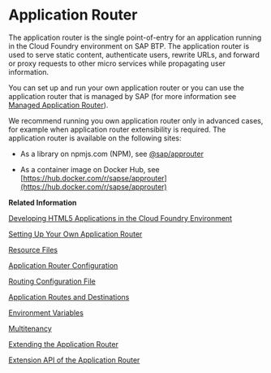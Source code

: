 <!-- loio01c5f9ba7d6847aaaf069d153b981b51 -->

# Application Router

The application router is the single point-of-entry for an application running in the Cloud Foundry environment on SAP BTP. The application router is used to serve static content, authenticate users, rewrite URLs, and forward or proxy requests to other micro services while propagating user information.

You can set up and run your own application router or you can use the application router that is managed by SAP \(for more information see [Managed Application Router](managed-application-router-589a239.md)\).

We recommend running you own application router only in advanced cases, for example when application router extensibility is required. The application router is available on the following sites:

-   As a library on npmjs.com \(NPM\), see [@sap/approuter](https://www.npmjs.com/package/@sap/approuter#overview)

-   As a container image on Docker Hub, see [https://hub.docker.com/r/sapse/approuter](https://hub.docker.com/r/sapse/approuter)


**Related Information**  


[Developing HTML5 Applications in the Cloud Foundry Environment](developing-html5-applications-in-the-cloud-foundry-environment-11d77aa.md "SAP BTP enables you to access and run HTML5 applications in a cloud environment without the need to maintain your own runtime infrastructure.")

[Setting Up Your Own Application Router](setting-up-your-own-application-router-050d87a.md "This section describes how you can set up your own application router.")

[Resource Files](resource-files-e179c0c.md "The routing configuration for an application is defined in one or more destinations.")

[Application Router Configuration](application-router-configuration-c19f165.md "A file that contains the configuration information used by the application router.")

[Routing Configuration File](routing-configuration-file-c103fb4.md "The routing configuration defined in the xs-app.json file contains the properties used by the application router.")

[Application Routes and Destinations](application-routes-and-destinations-3cc788e.md "The application router is the single point of entry for an application.")

[Environment Variables](environment-variables-ba52705.md "A list of environment variables that can be used to configure the application router.")

[Multitenancy](multitenancy-5310fc3.md)

[Extending the Application Router](extending-the-application-router-9d29c38.md "Configure application-specific extensions for the application router.")

[Extension API of the Application Router](extension-api-of-the-application-router-a36f409.md "A detailed list of the features and functions provided by the application router extension API.")

